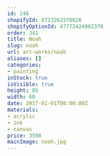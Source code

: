 ```yaml
---
id: 246
shopifyId: 8723262570826
shopifyOptionId: 47772424962378
order: 341
title: Noah
slug: noah
url: art-works/noah
aliases: []
categories:
- painting
inStock: true
isVisible: true
height: 85
width: 60
date: 2017-01-01T00:00:00Z
materials:
- acrylic
- ink
- canvas
price: 3500
mainImage: noah.jpg
---
```

